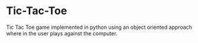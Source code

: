 # Tic-Tac-Toe


Tic Tac Toe game implemented in python using an object oriented approach where in the user plays against the computer.
